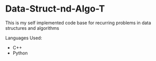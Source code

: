 # Data-Struct-nd-Algo-T
This is my self implemented code base for recurring problems in data structures and algorithms

Languages Used: 

* C++
* Python
